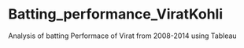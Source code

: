 # Batting_performance_ViratKohli
Analysis of batting Performace of Virat from 2008-2014 using Tableau
